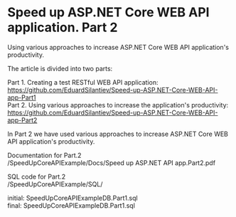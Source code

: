 # Speed up ASP.NET Core WEB API application. Part 2
Using various approaches to increase ASP.NET Core WEB API application's productivity.

The article is divided into two parts:

Part 1. Creating a test RESTful WEB API application: https://github.com/EduardSilantiev/Speed-up-ASP.NET-Core-WEB-API-app-Part1</br>
Part 2. Using various approaches to increase the application's productivity: https://github.com/EduardSilantiev/Speed-up-ASP.NET-Core-WEB-API-app-Part2

In Part 2 we have used various approaches to increase ASP.NET Core WEB API application's productivity.

Documentation for Part.2</br>
/SpeedUpCoreAPIExample/Docs/Speed up ASP.NET API app.Part2.pdf

SQL code for Part.2</br>
/SpeedUpCoreAPIExample/SQL/
 
initial: SpeedUpCoreAPIExampleDB.Part1.sql</br>
final: SpeedUpCoreAPIExampleDB.Part1.sql

